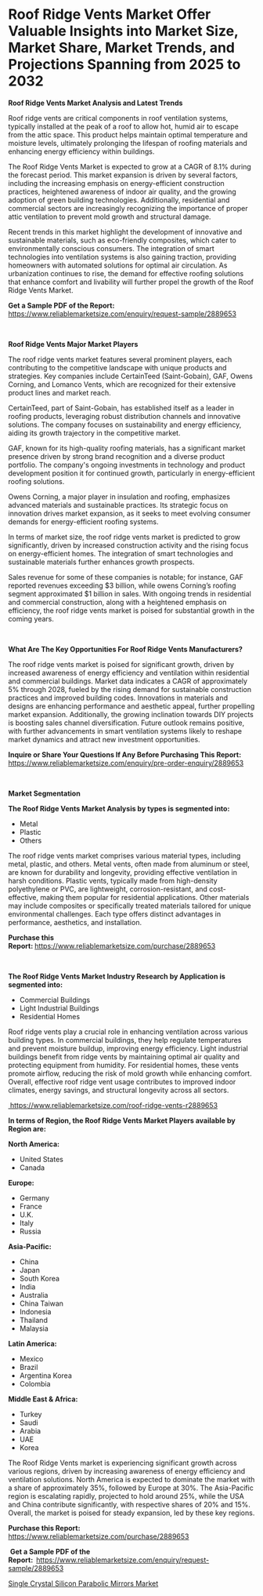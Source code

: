 <p><h1>Roof Ridge Vents Market Offer Valuable Insights into Market Size, Market Share, Market Trends, and Projections Spanning from 2025 to 2032</h1></p><p><strong>Roof Ridge Vents Market Analysis and Latest Trends</strong></p>
<p><p>Roof ridge vents are critical components in roof ventilation systems, typically installed at the peak of a roof to allow hot, humid air to escape from the attic space. This product helps maintain optimal temperature and moisture levels, ultimately prolonging the lifespan of roofing materials and enhancing energy efficiency within buildings.</p><p>The Roof Ridge Vents Market is expected to grow at a CAGR of 8.1% during the forecast period. This market expansion is driven by several factors, including the increasing emphasis on energy-efficient construction practices, heightened awareness of indoor air quality, and the growing adoption of green building technologies. Additionally, residential and commercial sectors are increasingly recognizing the importance of proper attic ventilation to prevent mold growth and structural damage.</p><p>Recent trends in this market highlight the development of innovative and sustainable materials, such as eco-friendly composites, which cater to environmentally conscious consumers. The integration of smart technologies into ventilation systems is also gaining traction, providing homeowners with automated solutions for optimal air circulation. As urbanization continues to rise, the demand for effective roofing solutions that enhance comfort and livability will further propel the growth of the Roof Ridge Vents Market.</p></p>
<p><strong>Get a Sample PDF of the Report:&nbsp;</strong> <a href="https://www.reliablemarketsize.com/enquiry/request-sample/2889653?utm_campaign=2843&utm_medium=2&utm_source=Github&utm_content=ia&utm_term=14032025&utm_id=roof-ridge-vents">https://www.reliablemarketsize.com/enquiry/request-sample/2889653</a></p>
<p>&nbsp;</p>
<p><strong>Roof Ridge Vents Major Market Players</strong></p>
<p><p>The roof ridge vents market features several prominent players, each contributing to the competitive landscape with unique products and strategies. Key companies include CertainTeed (Saint-Gobain), GAF, Owens Corning, and Lomanco Vents, which are recognized for their extensive product lines and market reach.</p><p>CertainTeed, part of Saint-Gobain, has established itself as a leader in roofing products, leveraging robust distribution channels and innovative solutions. The company focuses on sustainability and energy efficiency, aiding its growth trajectory in the competitive market.</p><p>GAF, known for its high-quality roofing materials, has a significant market presence driven by strong brand recognition and a diverse product portfolio. The company's ongoing investments in technology and product development position it for continued growth, particularly in energy-efficient roofing solutions.</p><p>Owens Corning, a major player in insulation and roofing, emphasizes advanced materials and sustainable practices. Its strategic focus on innovation drives market expansion, as it seeks to meet evolving consumer demands for energy-efficient roofing systems.</p><p>In terms of market size, the roof ridge vents market is predicted to grow significantly, driven by increased construction activity and the rising focus on energy-efficient homes. The integration of smart technologies and sustainable materials further enhances growth prospects.</p><p>Sales revenue for some of these companies is notable; for instance, GAF reported revenues exceeding $3 billion, while owens Corning’s roofing segment approximated $1 billion in sales. With ongoing trends in residential and commercial construction, along with a heightened emphasis on efficiency, the roof ridge vents market is poised for substantial growth in the coming years.</p></p>
<p>&nbsp;</p>
<p><strong>What Are The Key Opportunities For Roof Ridge Vents Manufacturers?</strong></p>
<p><p>The roof ridge vents market is poised for significant growth, driven by increased awareness of energy efficiency and ventilation within residential and commercial buildings. Market data indicates a CAGR of approximately 5% through 2028, fueled by the rising demand for sustainable construction practices and improved building codes. Innovations in materials and designs are enhancing performance and aesthetic appeal, further propelling market expansion. Additionally, the growing inclination towards DIY projects is boosting sales channel diversification. Future outlook remains positive, with further advancements in smart ventilation systems likely to reshape market dynamics and attract new investment opportunities.</p></p>
<p><strong>Inquire or Share Your Questions If Any Before Purchasing This Report:</strong> <a href="https://www.reliablemarketsize.com/enquiry/pre-order-enquiry/2889653?utm_campaign=2843&utm_medium=2&utm_source=Github&utm_content=ia&utm_term=14032025&utm_id=roof-ridge-vents">https://www.reliablemarketsize.com/enquiry/pre-order-enquiry/2889653</a></p>
<p>&nbsp;</p>
<p><strong>Market Segmentation</strong></p>
<p><strong>The Roof Ridge Vents Market Analysis by types is segmented into:</strong></p>
<p><ul><li>Metal</li><li>Plastic</li><li>Others</li></ul></p>
<p><p>The roof ridge vents market comprises various material types, including metal, plastic, and others. Metal vents, often made from aluminum or steel, are known for durability and longevity, providing effective ventilation in harsh conditions. Plastic vents, typically made from high-density polyethylene or PVC, are lightweight, corrosion-resistant, and cost-effective, making them popular for residential applications. Other materials may include composites or specifically treated materials tailored for unique environmental challenges. Each type offers distinct advantages in performance, aesthetics, and installation.</p></p>
<p><strong>Purchase this Report:&nbsp;</strong><a href="https://www.reliablemarketsize.com/purchase/2889653?utm_campaign=2843&utm_medium=2&utm_source=Github&utm_content=ia&utm_term=14032025&utm_id=roof-ridge-vents">https://www.reliablemarketsize.com/purchase/2889653</a></p>
<p>&nbsp;</p>
<p><strong>The Roof Ridge Vents Market Industry Research by Application is segmented into:</strong></p>
<p><ul><li>Commercial Buildings</li><li>Light Industrial Buildings</li><li>Residential Homes</li></ul></p>
<p><p>Roof ridge vents play a crucial role in enhancing ventilation across various building types. In commercial buildings, they help regulate temperatures and prevent moisture buildup, improving energy efficiency. Light industrial buildings benefit from ridge vents by maintaining optimal air quality and protecting equipment from humidity. For residential homes, these vents promote airflow, reducing the risk of mold growth while enhancing comfort. Overall, effective roof ridge vent usage contributes to improved indoor climates, energy savings, and structural longevity across all sectors.</p></p>
<p><a href="https://www.reliablemarketsize.com/roof-ridge-vents-r2889653?utm_campaign=2843&utm_medium=2&utm_source=Github&utm_content=ia&utm_term=14032025&utm_id=roof-ridge-vents">&nbsp;https://www.reliablemarketsize.com/roof-ridge-vents-r2889653</a></p>
<p><strong>In terms of Region, the Roof Ridge Vents Market Players available by Region are:</strong></p>
<p>
    <p> <strong> North America: </strong>
        <ul>
            <li>United States</li>
            <li>Canada</li>
        </ul>
        </p> 
    <p> <strong> Europe: </strong>
        <ul>
            <li>Germany</li>
            <li>France</li>
            <li>U.K.</li>
            <li>Italy</li>
            <li>Russia</li>
        </ul>
        </p> 
    <p> <strong> Asia-Pacific: </strong>
        <ul>
            <li>China</li>
            <li>Japan</li>
            <li>South Korea</li>
            <li>India</li>
            <li>Australia</li>
            <li>China Taiwan</li>
            <li>Indonesia</li>
            <li>Thailand</li>
            <li>Malaysia</li>
        </ul>
        </p> 
    <p> <strong> Latin America: </strong>
        <ul>
            <li>Mexico</li>
            <li>Brazil</li>
            <li>Argentina Korea</li>
            <li>Colombia</li>
        </ul>
        </p> 
    <p> <strong> Middle East & Africa: </strong>
        <ul>
            <li>Turkey</li>
            <li>Saudi</li>
            <li>Arabia</li>
            <li>UAE</li>
            <li>Korea</li>
        </ul>
    </p>
    </p>
<p><p>The Roof Ridge Vents market is experiencing significant growth across various regions, driven by increasing awareness of energy efficiency and ventilation solutions. North America is expected to dominate the market with a share of approximately 35%, followed by Europe at 30%. The Asia-Pacific region is escalating rapidly, projected to hold around 25%, while the USA and China contribute significantly, with respective shares of 20% and 15%. Overall, the market is poised for steady expansion, led by these key regions.</p></p>
<p><strong>Purchase this Report: </strong><a href="https://www.reliablemarketsize.com/purchase/2889653?utm_campaign=2843&utm_medium=2&utm_source=Github&utm_content=ia&utm_term=14032025&utm_id=roof-ridge-vents">https://www.reliablemarketsize.com/purchase/2889653</a></p>
<p>&nbsp;<strong>Get a Sample PDF of the Report:&nbsp;&nbsp;</strong><a href="https://www.reliablemarketsize.com/enquiry/request-sample/2889653?utm_campaign=2843&utm_medium=2&utm_source=Github&utm_content=ia&utm_term=14032025&utm_id=roof-ridge-vents">https://www.reliablemarketsize.com/enquiry/request-sample/2889653</a></p>
<p><strong></strong></p>
<p><p><a href="https://github.com/birbamanan03/Market-Research-Report-List-1/blob/main/single-crystal-silicon-parabolic-mirrors-market.md?utm_campaign=2843&utm_medium=2&utm_source=Github&utm_content=ia&utm_term=14032025&utm_id=roof-ridge-vents">Single Crystal Silicon Parabolic Mirrors Market</a></p></p>